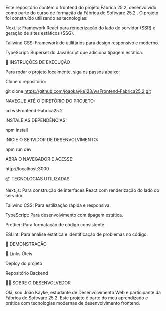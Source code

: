 Este repositório contém o frontend do projeto Fábrica 25.2, desenvolvido como parte do curso de formação da Fábrica de Software 25.2
. O projeto foi construído utilizando as tecnologias:

Next.js: Framework React para renderização do lado do servidor (SSR) e geração de sites estáticos (SSG).

Tailwind CSS: Framework de utilitários para design responsivo e moderno.

TypeScript: Superset do JavaScript que adiciona tipagem estática.


🚀   INSTRUÇÕES DE EXECUÇÃO

  Para rodar o projeto localmente, siga os passos abaixo:

  Clone o repositório:

  git clone https://github.com/joaokayke123/wsFrontend-Fabrica25.2.git

NAVEGUE ATÉ O DIRETÓRIO DO PROJETO:

  cd wsFrontend-Fabrica25.2


INSTALE AS DEPENDÊNCIAS:
  
  npm install

INICIE O SERVIDOR DE DESENVOLVIMENTO:

  npm run dev

ABRA O NAVEGADOR E ACESSE:

  http://localhost:3000

📦 TECNOLOGIAS UTILIZADAS

  Next.js: Para construção de interfaces React com renderização do lado do servidor.

  Tailwind CSS: Para estilização rápida e responsiva.

  TypeScript: Para desenvolvimento com tipagem estática.

  Prettier: Para formatação de código consistente.

  ESLint: Para análise estática e identificação de problemas no código.

📸 DEMONSTRAÇÃO

🔗 Links Úteis

  Deploy do projeto

  Repositório Backend

👨‍💻 SOBRE O DESENVOLVEDOR

Olá, sou João Kayke, estudante de Desenvolvimento Web e participante da Fábrica de Software 25.2. Este projeto é parte do meu aprendizado e prática com tecnologias modernas de desenvolvimento frontend.

